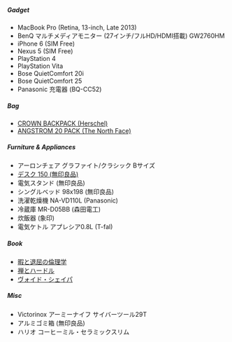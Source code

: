 ##### Gadget

* MacBook Pro (Retina, 13-inch, Late 2013)
* BenQ マルチメディアモニター (27インチ/フルHD/HDMI搭載) GW2760HM
* iPhone 6 (SIM Free)
* Nexus 5 (SIM Free)
* PlayStation 4
* PlayStation Vita
* Bose QuietComfort 20i
* Bose QuietComfort 25
* Panasonic 充電器 (BQ-CC52)

##### Bag

* [CROWN BACKPACK (Herschel)](http://shop.herschelsupply.com/collections/backpacks/products/crown-backpack-charcoal-crosshatch-3m-rubber)
* [ANGSTROM 20 PACK (The North Face)](https://www.thenorthface.com/shop/angstrom-20-pack)

##### Furniture & Appliances

* アーロンチェア グラファイト/クラシック Bサイズ
* [デスク 150 (無印良品)](http://www.muji.net/store/cmdty/detail/4934761394572)
* 電気スタンド (無印良品)
* シングルベッド 98x198 (無印良品)
* 洗濯乾燥機 NA-VD110L (Panasonic)
* 冷蔵庫 MR-D05BB (森田電工)
* 炊飯器 (象印)
* 電気ケトル アプレシア0.8L (T-fal)

##### Book

* [暇と退屈の倫理学](http://www.amazon.co.jp/exec/obidos/ASIN/425500613X/rakuishi-22/ref=nosim/)
* [禅とハードル](http://www.amazon.co.jp/exec/obidos/ASIN/4905425360/rakuishi-22/ref=nosim/)
* [ヴォイド・シェイパ](http://www.amazon.co.jp/exec/obidos/ASIN/4120042278/rakuishi-22/ref=nosim/)

##### Misc

* Victorinox アーミーナイフ サイバーツール29T
* アルミゴミ箱 (無印良品)
* ハリオ コーヒーミル・セラミックスリム
